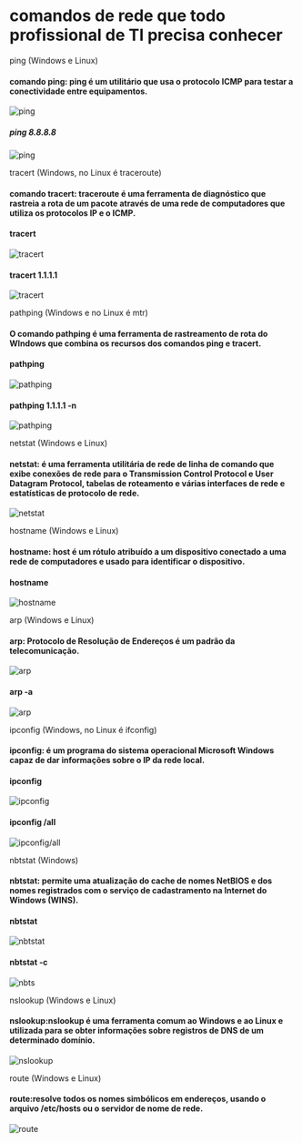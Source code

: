 # comandos de rede que todo profissional de TI precisa conhecer

ping (Windows e Linux)
#### comando ping: ping é um utilitário que usa o protocolo ICMP para testar a conectividade entre equipamentos.

![ping](./img/ping-1.png)

##### ping 8.8.8.8
![ping](./img/ping.png)


tracert (Windows, no Linux é traceroute)
#### comando tracert: traceroute é uma ferramenta de diagnóstico que rastreia a rota de um pacote através de uma rede de computadores que utiliza os protocolos IP e o ICMP.

#### tracert 
![tracert](./img/tracert.png)

#### tracert 1.1.1.1
![tracert](./img/tracert1.png)

pathping (Windows e no Linux é mtr)
#### O comando pathping é uma ferramenta de rastreamento de rota do WIndows que combina os recursos dos comandos ping e tracert.

#### pathping
![pathping](./img/pathping.png)

#### pathping 1.1.1.1 -n
![pathping](./img/pathping1.png)

netstat (Windows e Linux)
#### netstat: é uma ferramenta utilitária de rede de linha de comando que exibe conexões de rede para o Transmission Control Protocol e User Datagram Protocol, tabelas de roteamento e várias interfaces de rede e estatísticas de protocolo de rede.
![netstat](./img/netstat.png)

hostname (Windows e Linux)
#### hostname: host é um rótulo atribuído a um dispositivo conectado a uma rede de computadores e usado para identificar o dispositivo.
#### hostname
![hostname](./img/hostname.png)

arp (Windows e Linux)
#### arp: Protocolo de Resolução de Endereços é um padrão da telecomunicação.
![arp](./img/arp.png)
#### arp -a
![arp](./img/arp1.png)

ipconfig (Windows, no Linux é ifconfig)
#### ipconfig: é um programa do sistema operacional Microsoft Windows capaz de dar informações sobre o IP da rede local.
#### ipconfig 
![ipconfig](./img/ipconfig.png)
#### ipconfig /all
![ipconfig/all](./img/ipconfig1.png)

nbtstat (Windows)
#### nbtstat: permite uma atualização do cache de nomes NetBIOS e dos nomes registrados com o serviço de cadastramento na Internet do Windows (WINS).
#### nbtstat
![nbtstat](./img/nbtstat.png)
#### nbtstat -c
![nbts](./img/nbtstat1.png)

nslookup (Windows e Linux)
#### nslookup:nslookup é uma ferramenta comum ao Windows e ao Linux e utilizada para se obter informações sobre registros de DNS de um determinado domínio.
![nslookup](./img/nslookup.png)

route (Windows e Linux)
#### route:resolve todos os nomes simbólicos em endereços, usando o arquivo /etc/hosts ou o servidor de nome de rede.
![route](./img/route.png)

